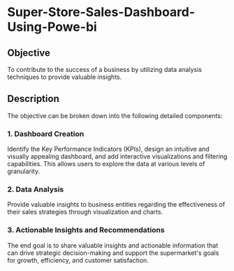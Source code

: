 # Super-Store-Sales-Dashboard-Using-Powe-bi
## Objective

To contribute to the success of a business by utilizing data analysis techniques to provide valuable insights.

## Description

The objective can be broken down into the following detailed components:

### 1. Dashboard Creation

Identify the Key Performance Indicators (KPIs), design an intuitive and visually appealing dashboard, and add interactive visualizations and filtering capabilities. This allows users to explore the data at various levels of granularity.

### 2. Data Analysis

Provide valuable insights to business entities regarding the effectiveness of their sales strategies through visualization and charts.

### 3. Actionable Insights and Recommendations

The end goal is to share valuable insights and actionable information that can drive strategic decision-making and support the supermarket's goals for growth, efficiency, and customer satisfaction.
